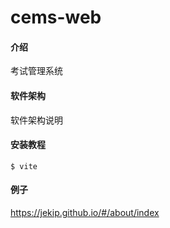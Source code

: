 # cems-web

#### 介绍
考试管理系统

#### 软件架构
软件架构说明


#### 安装教程

    $ vite

#### 例子
https://jekip.github.io/#/about/index
